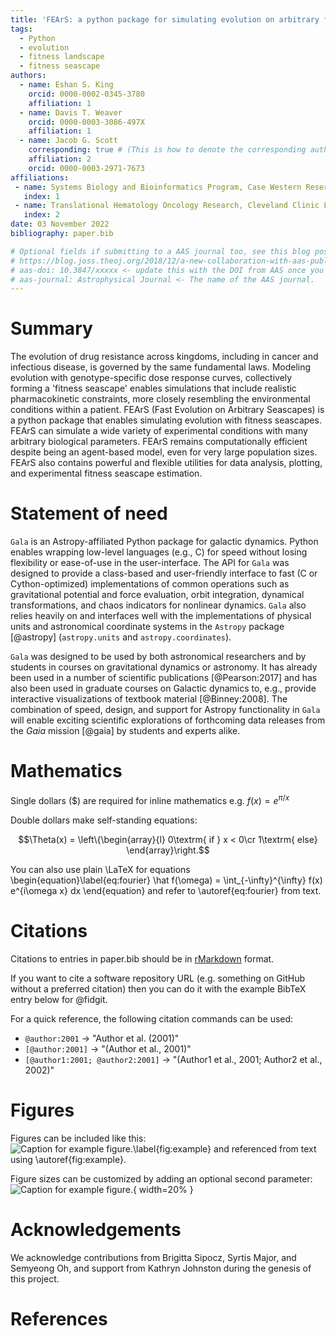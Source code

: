 ```yaml
---
title: 'FEArS: a python package for simulating evolution on arbitrary fitness seascapes'
tags:
  - Python
  - evolution
  - fitness landscape
  - fitness seascape
authors:
  - name: Eshan S. King
    orcid: 0000-0002-0345-3780
    affiliation: 1
  - name: Davis T. Weaver
    orcid: 0000-0003-3086-497X
    affiliation: 1
  - name: Jacob G. Scott
    corresponding: true # (This is how to denote the corresponding author)
    affiliation: 2
    orcid: 0000-0003-2971-7673
affiliations:
 - name: Systems Biology and Bioinformatics Program, Case Western Reserve University School of Medicine, USA
   index: 1
 - name: Translational Hematology Oncology Research, Cleveland Clinic Lerner Research Institute, USA
   index: 2
date: 03 November 2022
bibliography: paper.bib

# Optional fields if submitting to a AAS journal too, see this blog post:
# https://blog.joss.theoj.org/2018/12/a-new-collaboration-with-aas-publishing
# aas-doi: 10.3847/xxxxx <- update this with the DOI from AAS once you know it.
# aas-journal: Astrophysical Journal <- The name of the AAS journal.
---
```


# Summary

The evolution of drug resistance across kingdoms, including in cancer and 
infectious disease, is governed by the same fundamental laws. Modeling 
evolution with genotype-specific dose response curves, collectively forming a
'fitness seascape' enables simulations that include realistic pharmacokinetic 
constraints, more closely resembling the environmental conditions within a 
patient. FEArS (Fast Evolution on Arbitrary Seascapes) is a python package
that enables simulating evolution with fitness seascapes. FEArS can simulate a 
wide variety of experimental conditions with many arbitrary biological 
parameters. FEArS remains computationally efficient despite being an 
agent-based model, even for very large population sizes. FEArS also contains 
powerful and flexible utilities for data analysis, plotting, and experimental
fitness seascape estimation. 

# Statement of need

`Gala` is an Astropy-affiliated Python package for galactic dynamics. Python
enables wrapping low-level languages (e.g., C) for speed without losing
flexibility or ease-of-use in the user-interface. The API for `Gala` was
designed to provide a class-based and user-friendly interface to fast (C or
Cython-optimized) implementations of common operations such as gravitational
potential and force evaluation, orbit integration, dynamical transformations,
and chaos indicators for nonlinear dynamics. `Gala` also relies heavily on and
interfaces well with the implementations of physical units and astronomical
coordinate systems in the `Astropy` package [@astropy] (`astropy.units` and
`astropy.coordinates`).

`Gala` was designed to be used by both astronomical researchers and by
students in courses on gravitational dynamics or astronomy. It has already been
used in a number of scientific publications [@Pearson:2017] and has also been
used in graduate courses on Galactic dynamics to, e.g., provide interactive
visualizations of textbook material [@Binney:2008]. The combination of speed,
design, and support for Astropy functionality in `Gala` will enable exciting
scientific explorations of forthcoming data releases from the *Gaia* mission
[@gaia] by students and experts alike.

# Mathematics

Single dollars ($) are required for inline mathematics e.g. $f(x) = e^{\pi/x}$

Double dollars make self-standing equations:

$$\Theta(x) = \left\{\begin{array}{l}
0\textrm{ if } x < 0\cr
1\textrm{ else}
\end{array}\right.$$

You can also use plain \LaTeX for equations
\begin{equation}\label{eq:fourier}
\hat f(\omega) = \int_{-\infty}^{\infty} f(x) e^{i\omega x} dx
\end{equation}
and refer to \autoref{eq:fourier} from text.

# Citations

Citations to entries in paper.bib should be in
[rMarkdown](http://rmarkdown.rstudio.com/authoring_bibliographies_and_citations.html)
format.

If you want to cite a software repository URL (e.g. something on GitHub without a preferred
citation) then you can do it with the example BibTeX entry below for @fidgit.

For a quick reference, the following citation commands can be used:
- `@author:2001`  ->  "Author et al. (2001)"
- `[@author:2001]` -> "(Author et al., 2001)"
- `[@author1:2001; @author2:2001]` -> "(Author1 et al., 2001; Author2 et al., 2002)"

# Figures

Figures can be included like this:
![Caption for example figure.\label{fig:example}](figure.png)
and referenced from text using \autoref{fig:example}.

Figure sizes can be customized by adding an optional second parameter:
![Caption for example figure.](figure.png){ width=20% }

# Acknowledgements

We acknowledge contributions from Brigitta Sipocz, Syrtis Major, and Semyeong
Oh, and support from Kathryn Johnston during the genesis of this project.

# References